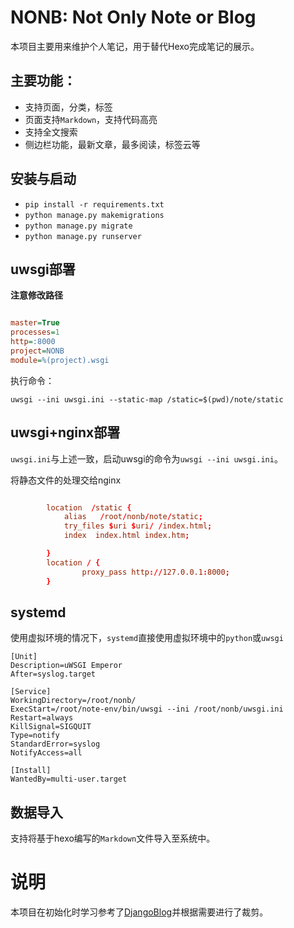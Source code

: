 # NONB: Not Only Note or Blog
本项目主要用来维护个人笔记，用于替代Hexo完成笔记的展示。

## 主要功能：
- 支持页面，分类，标签
- 页面支持`Markdown`，支持代码高亮
- 支持全文搜索
- 侧边栏功能，最新文章，最多阅读，标签云等

## 安装与启动
   * `pip install -r requirements.txt`
   * `python manage.py makemigrations`
   * `python manage.py migrate`
   * `python manage.py runserver`

## uwsgi部署
**注意修改路径**

```uwsgi.ini

master=True
processes=1
http=:8000
project=NONB
module=%(project).wsgi
```

执行命令：

`uwsgi --ini uwsgi.ini --static-map /static=$(pwd)/note/static`

## uwsgi+nginx部署
`uwsgi.ini`与上述一致，启动uwsgi的命令为`uwsgi --ini uwsgi.ini`。

将静态文件的处理交给nginx
```nginx.conf

        location  /static {
            alias   /root/nonb/note/static;
            try_files $uri $uri/ /index.html;
            index  index.html index.htm;

        }
        location / {
                proxy_pass http://127.0.0.1:8000;
        }

```

## systemd
使用虚拟环境的情况下，`systemd`直接使用虚拟环境中的`python`或`uwsgi`

```uwsgi.service
[Unit]
Description=uWSGI Emperor
After=syslog.target

[Service]
WorkingDirectory=/root/nonb/
ExecStart=/root/note-env/bin/uwsgi --ini /root/nonb/uwsgi.ini 
Restart=always
KillSignal=SIGQUIT
Type=notify
StandardError=syslog
NotifyAccess=all

[Install]
WantedBy=multi-user.target
```

## 数据导入
支持将基于hexo编写的`Markdown`文件导入至系统中。

# 说明
本项目在初始化时学习参考了[DjangoBlog](https://github.com/liangliangyy/DjangoBlog)并根据需要进行了裁剪。
